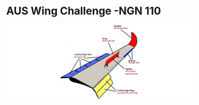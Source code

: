 # AUS Wing Challenge -NGN 110 
![](https://github.com/Shadow-Rhodium/Wing-Challenge/blob/main/Wing.png?raw=true)


